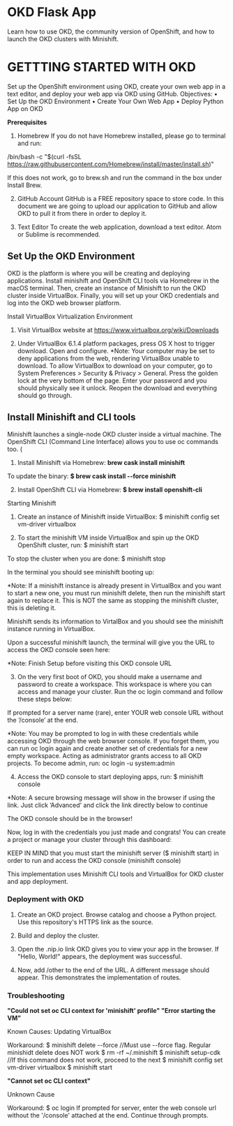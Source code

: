 # OKD Flask App
Learn how to use OKD, the community version of OpenShift, and how to launch the OKD clusters with Minishift.

# GETTTING STARTED WITH OKD
Set up the OpenShift environment using OKD, create your own web app in a text editor, and deploy your web app via OKD using GitHub.
Objectives:
•	Set Up the OKD Environment
•	Create Your Own Web App
•	Deploy Python App on OKD

**Prerequisites**
1.	Homebrew
If you do not have Homebrew installed, please go to terminal and run:

/bin/bash -c "$(curl -fsSL https://raw.githubusercontent.com/Homebrew/install/master/install.sh)"

If this does not work, go to brew.sh and run the command in the box under Install Brew.
 

2.	GitHub Account
GitHub is a FREE repository space to store code. In this document we are going to upload our application to GitHub and allow OKD to pull it from there in order to deploy it.

3.	Text Editor
To create the web application, download a text editor. Atom or Sublime is recommended.


## Set Up the OKD Environment
OKD is the platform is where you will be creating and deploying applications. Install minishift and OpenShift CLI tools via Homebrew in the macOS terminal. Then, create an instance of Minishift to run the OKD cluster inside VirtualBox. Finally, you will set up your OKD credentials and log into the OKD web browser platform. 
 
Install VirtualBox Virtualization Environment
1.	Visit VirtualBox website at https://www.virtualbox.org/wiki/Downloads
 

2.	Under VirtualBox 6.1.4 platform packages, press OS X host to trigger download. Open and configure. 
*Note:  Your computer may be set to deny applications from the web, rendering VirtualBox unable to download. To allow VirtualBox to download on your computer, go to System Preferences > Security & Privacy > General. Press the golden lock at the very bottom of the page. Enter your password and you should physically see it unlock. Reopen the download and everything should go through.

## Install Minishift and CLI tools
Minishift launches a single-node OKD cluster inside a virtual machine. The OpenShift CLI (Command Line Interface) allows you to use oc commands too. (

1.	Install Minishift via Homebrew: 
**brew cask install minishift**

To update the binary:
**$ brew cask install --force minishift**

2.	Install OpenShift CLI via Homebrew:
**$ brew install openshift-cli**


Starting Minishift
1.	Create an instance of Minishift inside VirtualBox:
$ minishift config set vm-driver virtualbox

2.	To start the minishift VM inside VirtualBox and spin up the OKD OpenShift cluster, run:
$ minishift start

To stop the cluster when you are done: $ minishift stop

In the terminal you should see minishift booting up:

 

*Note: If a minishift instance is already present in VirtualBox and you want to start a new one, you must run minishift delete, then run the minishift start again to replace it. This is NOT the same as stopping the minishift cluster, this is deleting it.

Minishift sends its information to VirtalBox and you should see the minishift instance running in VirtualBox.

 


Upon a successful minishift launch, the terminal will give you the URL to access the OKD console seen here:

 

*Note: Finish Setup before visiting this OKD console URL

3.	On the very first boot of OKD, you should make a username and password to create a workspace. This workspace is where you can access and manage your cluster. Run the oc login command and follow these steps below: 

 
If prompted for a server name (rare), enter YOUR web console URL without the ‘/console’ at the end.
 
*Note: You may be prompted to log in with these credentials while accessing OKD through the web browser console. If you forget them, you can run oc login again and create another set of credentials for a new empty workspace. Acting as administrator grants access to all OKD projects. To become admin, run: oc login -u system:admin


4.	Access the OKD console to start deploying apps, run:
$ minishift console

*Note: A secure browsing message will show in the browser if using the link. Just click ‘Advanced’ and click the link directly below to continue

The OKD console should be in the browser!
 

Now, log in with the credentials you just made and congrats! You can create a project or manage your cluster through this dashboard:
 


KEEP IN MIND that you must start the minishift server ($ minishift start) in order to run and access the OKD console (minishift console)











This implementation uses Minishift CLI tools and VirtualBox for OKD cluster and app deployment.

### Deployment with OKD

1. Create an OKD project. Browse catalog and choose a Python project. Use this repository's HTTPS link as the source.

2. Build and deploy the cluster.

3. Open the .nip.io link OKD gives you to view your app in the browser. If "Hello, World!" appears, the deployment was successful.

4. Now, add /other to the end of the URL. A different message should appear. This demonstrates the implementation of routes.



### Troubleshooting
**"Could not set oc CLI context for 'minishift' profile"
"Error starting the VM"**

Known Causes: Updating VirtualBox

Workaround:
$ minishift delete --force //Must use --force flag. Regular minishidt delete does NOT work
$ rm -rf ~/.minishift
$ minishift setup-cdk //If this command does not work, proceed to the next 
$ minishift config set vm-driver virtualbox
$ minishift start


**"Cannot set oc CLI context"**

Unknown Cause

Workaround:
$ oc login
If prompted for server, enter the web console url without the '/console' attached at the end. Continue through prompts.
